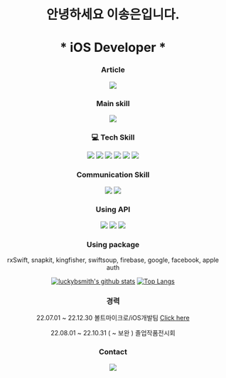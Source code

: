 <div align="center">

# 안녕하세요 이송은입니다.
# * iOS Developer *

### Article
<img src="https://img.shields.io/badge/Tistory-white?style=flat&logo=Tistory&logoColor=000000"/>

<!--//[Click here](https://everglow.tistory.com/)-->

### Main skill
<img src="https://img.shields.io/badge/Swift-white?style=flat&logo=Swift&logoColor=F05138"/>

### 💻 Tech Skill
<img src="https://img.shields.io/badge/Swift-white?style=flat&logo=Swift&logoColor=F05138"/>
<img src="https://img.shields.io/badge/C-white?style=flat&logo=C&logoColor=00599C"/>
<img src="https://img.shields.io/badge/JavaScript-white?style=flat&logo=JavaScript&logoColor=B7178C"/>
<img src="https://img.shields.io/badge/Github-white?style=flat&logo=Github&logoColor=181717"/>
<img src="https://img.shields.io/badge/HTML5-white?style=flat&logo=HTML5&logoColor=E34F26"/>
<img src="https://img.shields.io/badge/CSS3-white?style=flat&logo=CSS3&logoColor=1572B6"/>

### Communication Skill
<img src="https://img.shields.io/badge/Jira-white?style=flat&logo=Jira&logoColor=0052CC"/>
<img src="https://img.shields.io/badge/Confluence-white?style=flat&logo=Confluence&logoColor=172B4D"/>

### Using API
<img src="https://img.shields.io/badge/Naver-white?style=flat&logo=Naver&logoColor=03C75A"/>
<img src="https://img.shields.io/badge/Kakao-white?style=flat&logo=Kakao&logoColor=FFCD00"/>
<img src="https://img.shields.io/badge/Firebase-white?style=flat&logo=Firebase&logoColor=FFCA28"/>

### Using package
rxSwift, snapkit, kingfisher, swiftsoup, firebase, google, facebook, apple auth

[![luckybsmith's github stats](https://github-readme-stats.vercel.app/api?username=iSongeun)](https://github.com/iSongeun/github-readme-stats)
[![Top Langs](https://github-readme-stats.vercel.app/api/top-langs/?username=iSongeun&layout=compact)](https://github.com/iSongeun/github-readme-stats)

### 경력
22.07.01 ~ 22.12.30 볼트마이크로/iOS개발팀
[Click here](https://github.com/iSongeun/Portfolio/blob/main/README.md)

22.08.01 ~ 22.10.31 ( ~ 보완 ) 졸업작품전시회
<!--//[Click here](http:www.google.com)-->

### Contact
<img src="https://img.shields.io/badge/Naver-white?style=flat&logo=Naver&logoColor=03C75A"/>



</div>

